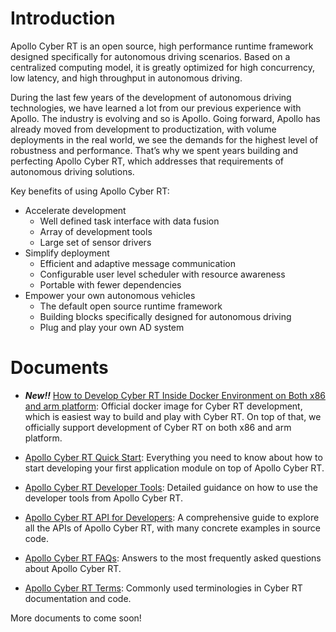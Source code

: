 # Introduction

Apollo Cyber RT is an open source, high performance runtime framework designed specifically for autonomous driving scenarios. Based on a centralized computing model, it is greatly optimized for high concurrency, low latency, and high throughput in autonomous driving.

During the last few years of the development of autonomous driving technologies, we have learned a lot from our previous experience with Apollo. The industry is evolving and so is Apollo. Going forward, Apollo has already moved from development to productization, with volume deployments in the real world, we see the demands for the highest level of robustness and performance. That’s why we spent years building and perfecting Apollo Cyber RT, which addresses that requirements of autonomous driving solutions.

Key benefits of using Apollo Cyber RT:

- Accelerate development
  + Well defined task interface with data fusion
  + Array of development tools
  + Large set of sensor drivers
- Simplify deployment
  + Efficient and adaptive message communication
  + Configurable user level scheduler with resource awareness
  + Portable with fewer dependencies
- Empower your own autonomous vehicles
  + The default open source runtime framework
  + Building blocks specifically designed for autonomous driving
  + Plug and play your own AD system

# Documents

* ***New!!*** [How to Develop Cyber RT Inside Docker Environment on Both x86 and arm platform](https://github.com/ApolloAuto/apollo/tree/master/docs/cyber/CyberRT_Docker.md): Official docker image for Cyber RT development, which is easiest way to build and play with Cyber RT. On top of that, we officially support development of Cyber RT on both x86 and arm platform.

* [Apollo Cyber RT Quick Start](https://github.com/ApolloAuto/apollo/tree/master/docs/cyber/CyberRT_Quick_Start.md): Everything you need to know about how to start developing your first application module on top of Apollo Cyber RT.

* [Apollo Cyber RT Developer Tools](https://github.com/ApolloAuto/apollo/tree/master/docs/cyber/CyberRT_Developer_Tools.md): Detailed guidance on how to use the developer tools from Apollo Cyber RT.

* [Apollo Cyber RT API for Developers](https://github.com/ApolloAuto/apollo/tree/master/docs/cyber/CyberRT_API_for_Developers.md): A comprehensive guide to explore all the APIs of Apollo Cyber RT, with many concrete examples in source code.

* [Apollo Cyber RT FAQs](https://github.com/ApolloAuto/apollo/tree/master/docs/cyber/CyberRT_FAQs.md): Answers to the most frequently asked questions about Apollo Cyber RT.

* [Apollo Cyber RT Terms](https://github.com/ApolloAuto/apollo/tree/master/docs/cyber/CyberRT_Terms.md): Commonly used terminologies in Cyber RT documentation and code.

More documents to come soon!
